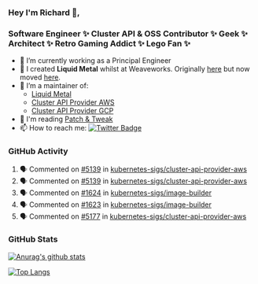 ### Hey I'm Richard 👋, 

<h3 align="left">Software Engineer ✨ Cluster API & OSS Contributor ✨ Geek ✨ Architect ✨ Retro Gaming Addict ✨ Lego Fan ✨</h3>

- 🔭 I’m currently working as a Principal Engineer
- 📯 I created **Liquid Metal** whilst at Weaveworks. Originally [here](https://github.com/weaveworks-liquidmetal) but now moved [here](https://github.com/liquidmetal-dev).
- 👯 I’m a maintainer of:
  -  [Liquid Metal](https://github.com/liquidmetal-dev)
  -  [Cluster API Provider AWS](https://github.com/kubernetes-sigs/cluster-api-provider-aws)
  -  [Cluster API Provider GCP](https://github.com/kubernetes-sigs/cluster-api-provider-gcp)
- 💬 I'm reading [Patch & Tweak](https://bjooks.com/products/patch-tweak-exploring-modular-synthesis)
- 📫 How to reach me: [![Twitter Badge](https://img.shields.io/badge/-@fruit_case-00acee?style=flat&logo=Twitter&logoColor=white)](https://twitter.com/intent/follow?screen_name=fruit_case "Follow on Twitter")

### GitHub Activity 

<!--START_SECTION:activity-->
1. 🗣 Commented on [#5139](https://github.com/kubernetes-sigs/cluster-api-provider-aws/issues/5139#issuecomment-2444392432) in [kubernetes-sigs/cluster-api-provider-aws](https://github.com/kubernetes-sigs/cluster-api-provider-aws)
2. 🗣 Commented on [#5139](https://github.com/kubernetes-sigs/cluster-api-provider-aws/issues/5139#issuecomment-2444386430) in [kubernetes-sigs/cluster-api-provider-aws](https://github.com/kubernetes-sigs/cluster-api-provider-aws)
3. 🗣 Commented on [#1624](https://github.com/kubernetes-sigs/image-builder/pull/1624#issuecomment-2444375127) in [kubernetes-sigs/image-builder](https://github.com/kubernetes-sigs/image-builder)
4. 🗣 Commented on [#1623](https://github.com/kubernetes-sigs/image-builder/pull/1623#issuecomment-2444162589) in [kubernetes-sigs/image-builder](https://github.com/kubernetes-sigs/image-builder)
5. 🗣 Commented on [#5177](https://github.com/kubernetes-sigs/cluster-api-provider-aws/pull/5177#issuecomment-2443634983) in [kubernetes-sigs/cluster-api-provider-aws](https://github.com/kubernetes-sigs/cluster-api-provider-aws)
<!--END_SECTION:activity-->

### GitHub Stats

[![Anurag's github stats](https://github-readme-stats.vercel.app/api?username=richardcase&count_private=true&show_icons=true)](https://github.com/anuraghazra/github-readme-stats)

[![Top Langs](https://github-readme-stats.vercel.app/api/top-langs/?username=richardcase&hide=html&layout=compact)](https://github.com/anuraghazra/github-readme-stats)
